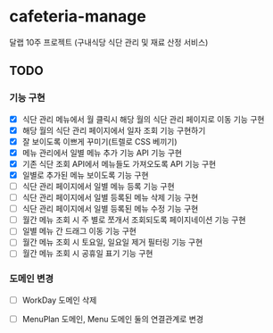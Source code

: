 # cafeteria-manage
달랩 10주 프로젝트 (구내식당 식단 관리 및 재료 산정 서비스)

## TODO
### 기능 구현
- [X] 식단 관리 메뉴에서 월 클릭시 해당 월의 식단 관리 페이지로 이동 기능 구현
- [X] 해당 월의 식단 관리 페이지에서 일자 조회 기능 구현하기
- [X] 잘 보이도록 이쁘게 꾸미기(트렐로 CSS 베끼기)
- [X] 메뉴 관리에서 일별 메뉴 추가 기능 API 기능 구현
- [X] 기존 식단 조회 API에서 메뉴들도 가져오도록 API 기능 구현
- [X] 일별로 추가된 메뉴 보이도록 기능 구현
- [ ] 식단 관리 페이지에서 일별 메뉴 등록 기능 구현
- [ ] 식단 관리 페이지에서 일별 등록된 메뉴 삭제 기능 구현
- [ ] 식단 관리 페이지에서 일별 등록된 메뉴 수정 기능 구현
- [ ] 월간 메뉴 조회 시 주 별로 쪼개서 조회되도록 페이지네이션 기능 구현
- [ ] 일별 메뉴 간 드래그 이동 기능 구현
- [ ] 월간 메뉴 조회 시 토요일, 일요일 제거 필터링 기능 구현
- [ ] 월간 메뉴 조회 시 공휴일 표기 기능 구현

### 도메인 변경
- [ ] WorkDay 도메인 삭제
- [ ] MenuPlan 도메인, Menu 도메인 둘의 연결관계로 변경




